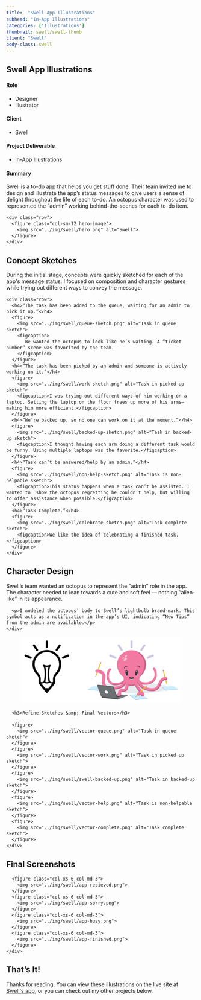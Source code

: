 ```yaml
---
title:  "Swell App Illustrations"
subhead: "In-App Illustrations"
categories: ['Illustrations']
thumbnail: swell/swell-thumb
client: "Swell"
body-class: swell
---
```

<section class="container-fluid introduction">
  <div class="container">
    <div class="row">
      <div class="col-sm-12">
        <h1 class="title">Swell App Illustrations</h1>
      </div>
    </div>
    <div class="row">
      <div class="col-md-5">
        <h4>Role</h4>
        <ul>
          <li>Designer</li>
          <li>Illustrator</li>
        </ul>
        <h4>Client</h4>
        <ul>
          <li><a href="https://www.tryswell.com/">Swell</a></li>
        </ul>
        <h4>Project Deliverable</h4>
        <ul>
          <li>In-App Illustrations</li>
        </ul>
      </div>
      <div class="col-md-7 summary">
        <h4>Summary</h4>
        <p>Swell is a to-do app that helps you get stuff done. Their team invited me to design and illustrate the app’s status messages to give users a sense of delight throughout the life of each to-do. An octopus character was used to represented the “admin” working behind-the-scenes for each to-do item.</p>
      </div>
    </div>

    <div class="row">
      <figure class="col-sm-12 hero-image">
        <img src="../img/swell/hero.png" alt="Swell">
      </figure>
    </div>
  </div>
</section>

<section class="container-fluid sketches">
  <div class="container">
    <div class="row">
      <div class="col-sm-7 description center">
        <h2>Concept Sketches</h2>
        <p>During the initial stage, concepts were quickly sketched for each of the app's message status. I focused on composition and character gestures while trying out different ways to convey the message.</p>
      </div>
    </div>

    <div class="row">
      <h4>“The task has been added to the queue, waiting for an admin to pick it up.”</h4>
      <figure>
        <img src="../img/swell/queue-sketch.png" alt="Task in queue sketch">
        <figcaption>
           We wanted the octopus to look like he’s waiting. A “ticket number” scene was favorited by the team.
        </figcaption>
      </figure>
      <h4>“The task has been picked by an admin and someone is actively working on it.”</h4>
      <figure>
        <img src="../img/swell/work-sketch.png" alt="Task in picked up sketch">
        <figcaption>I was trying out different ways of him working on a laptop. Setting the laptop on the floor frees up more of his arms—making him more efficient.</figcaption>
      </figure>
      <h4>“We’re backed up, so no one can work on it at the moment.”</h4>
      <figure>
        <img src="../img/swell/backed-up-sketch.png" alt="Task in backed-up sketch">
        <figcaption>I thought having each arm doing a different task would be funny. Using multiple laptops was the favorite.</figcaption>
      </figure>
      <h4>“Task can’t be answered/help by an admin.”</h4>
      <figure>
        <img src="../img/swell/non-help-sketch.png" alt="Task is non-helpable sketch">
        <figcaption>This status happens when a task can’t be assisted. I wanted to  show the octopus regretting he couldn’t help, but willing to offer assistance when possible.</figcaption>
      </figure>
      <h4>“Task Complete.”</h4>
      <figure>
        <img src="../img/swell/celebrate-sketch.png" alt="Task complete sketch">
        <figcaption>We like the idea of celebrating a finished task.</figcaption>
      </figure>
    </div>
  </div>
</section>

<section class="container character">
  <div class="row">
    <div class="col-sm-8 description center">
      <h2>Character Design</h2>
      <p>Swell’s team wanted an octopus to represent the “admin” role in the app. The character needed to lean towards a cute and soft feel — nothing “alien-like” in its appearance.</p>

      <p>I modeled the octopus’ body to Swell’s lightbulb brand-mark. This symbol acts as a notification in the app’s UI, indicating “New Tips” from the admin are available.</p>
    </div>
  </div>
  <div class="row">
    <div class="col-sm-12">
      <figure class="full">
        <img src="../img/swell/character-bulb.png" alt="Character design">
      </figure>

      <h3>Refine Sketches &amp; Final Vectors</h3>

      <figure>
        <img src="../img/swell/vector-queue.png" alt="Task in queue sketch">
      </figure>
      <figure>
        <img src="../img/swell/vector-work.png" alt="Task in picked up sketch">
      </figure>
      <figure>
        <img src="../img/swell/swell-backed-up.png" alt="Task in backed-up sketch">
      </figure>
      <figure>
        <img src="../img/swell/vector-help.png" alt="Task is non-helpable sketch">
      </figure>
      <figure>
        <img src="../img/swell/vector-complete.png" alt="Task complete sketch">
      </figure>
    </div>
  </div>
</section>

<section class="container-fluid final">
  <div class="container">
    <div class="row">
      <h2>Final Screenshots</h2>

      <figure class="col-xs-6 col-md-3">
        <img src="../img/swell/app-recieved.png">
      </figure>
      <figure class="col-xs-6 col-md-3">
        <img src="../img/swell/app-sorry.png">
      </figure>
      <figure class="col-xs-6 col-md-3">
        <img src="../img/swell/app-busy.png">
      </figure>
      <figure class="col-xs-6 col-md-3">
        <img src="../img/swell/app-finished.png">
      </figure>
    </div>
  </div>
</section>

<section class="container-fluid post-closing">
  <div class="container">
    <h2>That’s It!</h2>
    <p>Thanks for reading. You can view these illustrations on the live site at <a href="http://tips.tryswell.com/">Swell's app</a>, or you can check out my other projects below.</p>
  </div>
</section>
